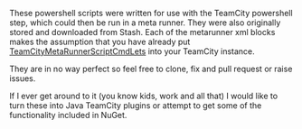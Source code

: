 These powershell scripts were written for use with the TeamCity powershell step, which could then be run in a meta runner. They were also originally stored and downloaded from Stash.
Each of the metarunner xml blocks makes the assumption that you have already put [TeamCityMetaRunnerScriptCmdLets](TeamCityMetaRunnerScriptCmdLets/) into your TeamCity instance.

They are in no way perfect so feel free to clone, fix and pull request or raise issues.

If I ever get around to it (you know kids, work and all that) I would like to turn these into Java TeamCity plugins or attempt to get some of the functionality included in NuGet.